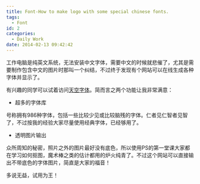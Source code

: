 ```yaml
---
title: Font-How to make logo with some special chinese fonts.
tags:
  - Font
id: 2
categories:
  - Daily Work
date: 2014-02-13 09:42:42
---
```


工作电脑是纯英文系统，无法安装中文字体，需要中文的时候就悲催了，尤其是需要制作包含中文的图片时那叫一个纠结，不过终于发现有个网站可以在线生成各种字体并显示了。

有兴趣的同学可以试着访问[天空字体](http://www.skyfont.com/)。简而言之两个功能让我非常满意：

* 超多的字体库

号称拥有986种字体，包括一些比较少见或比较脑残的字体。仁者见仁智者见智了，不过按我的经验大家尽量使用经典字体，已经够用了。

* 透明图片输出

众所周知的秘密，照片之外的图片最好没有底色，所以使用PS的第一堂课大家都在学习如何抠图，魔术棒之类的估计都用的炉火纯青了。不过这个网站可以直接输出不带底色的字体图片，简直是大家的福音！

多说无益，试用为王！